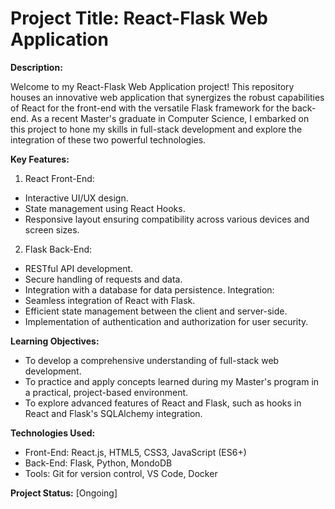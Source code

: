 # Project Title: React-Flask Web Application

**Description:**

Welcome to my React-Flask Web Application project! This repository houses an innovative web application that synergizes the robust capabilities of React for the front-end with the versatile Flask framework for the back-end. As a recent Master's graduate in Computer Science, I embarked on this project to hone my skills in full-stack development and explore the integration of these two powerful technologies.

**Key Features:**

1. React Front-End:

- Interactive UI/UX design.
- State management using React Hooks.
- Responsive layout ensuring compatibility across various devices and screen sizes.
2. Flask Back-End:
- RESTful API development.
- Secure handling of requests and data.
- Integration with a database for data persistence.
Integration:
- Seamless integration of React with Flask.
- Efficient state management between the client and server-side.
- Implementation of authentication and authorization for user security.

**Learning Objectives:**

- To develop a comprehensive understanding of full-stack web development.
- To practice and apply concepts learned during my Master's program in a practical, project-based environment.
- To explore advanced features of React and Flask, such as hooks in React and Flask's SQLAlchemy integration.

**Technologies Used:**

- Front-End: React.js, HTML5, CSS3, JavaScript (ES6+)
- Back-End: Flask, Python, MondoDB
- Tools: Git for version control, VS Code, Docker 

**Project Status:**
[Ongoing] 